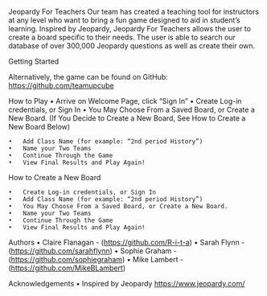 Jeopardy For Teachers
Our team has created a teaching tool for instructors at any level who want to bring a fun game designed to aid in student’s learning. Inspired by Jeopardy, Jeopardy For Teachers allows the user to create a board specific to their needs. The user is able to search our database of over 300,000 Jeopardy questions as well as create their own. 

Getting Started
<!-- Jeopardy For Teachers via Heroku can be found here:  LINK!!!!!!! -->
Alternatively, the game can be found on GitHub:  https://github.com/teamupcube

How to Play
	•	Arrive on Welcome Page, click “Sign In”
	•	Create Log-in credentials, or Sign In
	•	You May Choose From a Saved Board, or Create a New Board. (If You Decide to Create a New Board, See How to Create a New Board Below)

	•	Add Class Name (for example: “2nd period History”)
	•	Name your Two Teams
	•	Continue Through the Game
	•	View Final Results and Play Again!

How to Create a New Board
	
	•	Create Log-in credentials, or Sign In
	•	Add Class Name (for example: “2nd period History”)
	•	You May Choose From a Saved Board, or Create a New Board. 
	•	Name your Two Teams
	•	Continue Through the Game
	•	View Final Results and Play Again!

Authors
	•	Claire Flanagan - (https://github.com/R-i-t-a)
	•	Sarah Flynn - (https://github.com/sarahflynn)
	•	Sophie Graham - (https://github.com/sophiegraham)
	•	Mike Lambert - (https://github.com/MikeBLambert)

Acknowledgements
	•	Inspired by Jeopardy https://www.jeopardy.com/

